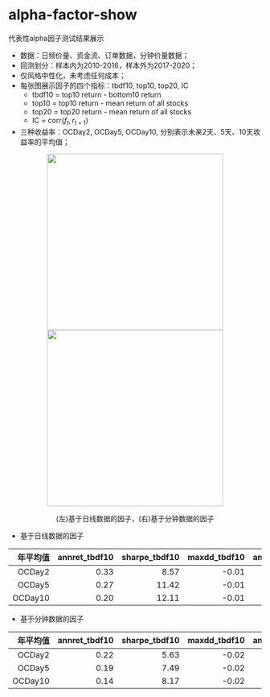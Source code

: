 # alpha-factor-show
代表性alpha因子测试结果展示
* 数据：日频价量、资金流、订单数据，分钟价量数据；
* 回测划分：样本内为2010-2016，样本外为2017-2020；
* 仅风格中性化，未考虑任何成本；
* 每张图展示因子的四个指标：tbdf10, top10, top20, IC
  - tbdf10 = top10 return - bottom10 return
  - top10 = top10 return - mean return of all stocks
  - top20 = top20 return - mean return of all stocks
  - IC = corr($f_t, r_{t+1}$)
* 三种收益率：OCDay2, OCDay5, OCDay10, 分别表示未来2天、5天、10天收益率的平均值；

<p align="center">
<img src="https://github.com/Jensenberg/alpha-factor-show/blob/master/%E5%9F%BA%E4%BA%8E%E6%97%A5%E7%BA%BF%E6%95%B0%E6%8D%AE%E7%9A%84%E5%9B%A0%E5%AD%90.jpg" width="350"/><img src="https://github.com/Jensenberg/alpha-factor-show/blob/master/%E5%9F%BA%E4%BA%8E%E5%88%86%E9%92%9F%E6%95%B0%E6%8D%AE%E7%9A%84%E5%9B%A0%E5%AD%90.jpg" width="350"/></p>

<p align="center">(左)基于日线数据的因子，(右)基于分钟数据的因子</p>

* 基于日线数据的因子

| 年平均值| annret_tbdf10 | sharpe_tbdf10 | maxdd_tbdf10 | annret_top10 | sharpe_top10 | maxdd_top10 | annret_top20 | sharpe_top20 | maxdd_top20 | mean_IC | tstat_IC |
| -------: | ------------: | ------------: | -----------: | -----------: | -----------: | ----------: | -----------: | -----------: | ----------: | ------: | -------: |
|   OCDay2 |          0.33 |          8.57 |        -0.01 |         0.19 |         5.38 |       -0.02 |         0.17 |         7.09 |       -0.01 |    0.03 |    10.50 |
|   OCDay5 |          0.27 |         11.42 |        -0.01 |         0.15 |         7.00 |       -0.02 |         0.14 |         9.32 |       -0.01 |    0.03 |    13.85 |
|  OCDay10 |          0.20 |         12.11 |        -0.01 |         0.11 |         7.71 |       -0.02 |         0.10 |        10.43 |       -0.01 |    0.04 |    15.56 |

* 基于分钟数据的因子

| 年平均值 | annret_tbdf10 | sharpe_tbdf10 | maxdd_tbdf10 | annret_top10 | sharpe_top10 | maxdd_top10 | annret_top20 | sharpe_top20 | maxdd_top20 | mean_IC | tstat_IC |
| -------: | -------------: | -------------: | ------------: | ------------: | ------------: | -----------: | ------------: | ------------: | -----------: | -------: | --------: |
|OCDay2  | 0.22          | 5.63          | -0.02        | 0.11         | 4.90         | -0.02       | 0.09         | 5.37         | -0.01       | 0.02    | 6.96     |
|OCDay5  | 0.19          | 7.49          | -0.02        | 0.10         | 6.82         | -0.01       | 0.09         | 8.20         | -0.01       | 0.02    | 10.09    |
|OCDay10 | 0.14          | 8.17          | -0.02        | 0.08         | 7.76         | -0.01       | 0.07         | 9.51         | -0.01       | 0.03    | 11.60    |
